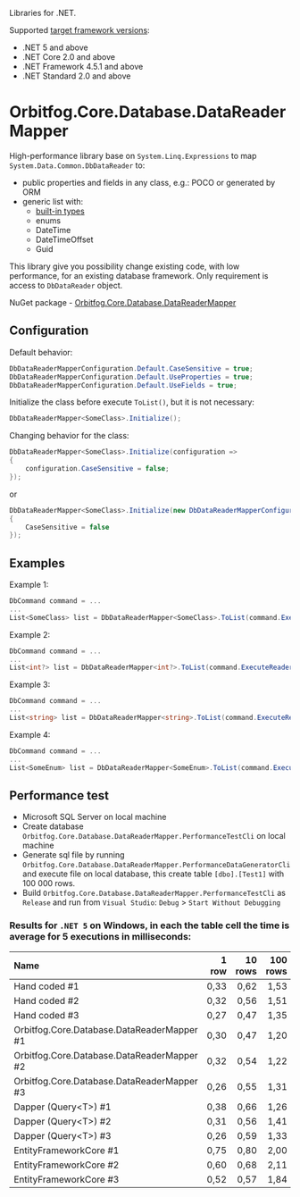 Libraries for .NET.

Supported [target framework versions](https://docs.microsoft.com/en-us/dotnet/standard/frameworks):
* .NET 5 and above
* .NET Core 2.0 and above
* .NET Framework 4.5.1 and above
* .NET Standard 2.0 and above

# Orbitfog.Core.Database.DataReaderMapper

High-performance library base on `System.Linq.Expressions` to map `System.Data.Common.DbDataReader` to:
* public properties and fields in any class, e.g.: POCO or generated by ORM
* generic list with:
    * [built-in types](https://docs.microsoft.com/en-us/dotnet/csharp/language-reference/builtin-types/built-in-types)
    * enums
    * DateTime
    * DateTimeOffset
    * Guid

This library give you possibility change existing code, with low performance, for an existing database framework. Only requirement is access to `DbDataReader` object.

NuGet package - [Orbitfog.Core.Database.DataReaderMapper](https://www.nuget.org/packages/Orbitfog.Core.Database.DataReaderMapper)

## Configuration

Default behavior:
```cs
DbDataReaderMapperConfiguration.Default.CaseSensitive = true;
DbDataReaderMapperConfiguration.Default.UseProperties = true;
DbDataReaderMapperConfiguration.Default.UseFields = true;
```

Initialize the class before execute `ToList()`, but it is not necessary:
```cs
DbDataReaderMapper<SomeClass>.Initialize();
```

Changing behavior for the class:
```cs
DbDataReaderMapper<SomeClass>.Initialize(configuration =>
{
    configuration.CaseSensitive = false;
});
```
or
```cs
DbDataReaderMapper<SomeClass>.Initialize(new DbDataReaderMapperConfiguration()
{
    CaseSensitive = false
});
```

## Examples

Example 1:
```cs
DbCommand command = ...
...
List<SomeClass> list = DbDataReaderMapper<SomeClass>.ToList(command.ExecuteReader());
```

Example 2:
```cs
DbCommand command = ...
...
List<int?> list = DbDataReaderMapper<int?>.ToList(command.ExecuteReader());
```

Example 3:
```cs
DbCommand command = ...
...
List<string> list = DbDataReaderMapper<string>.ToList(command.ExecuteReader());
```

Example 4:
```cs
DbCommand command = ...
...
List<SomeEnum> list = DbDataReaderMapper<SomeEnum>.ToList(command.ExecuteReader());
```

## Performance test

* Microsoft SQL Server on local machine
* Create database `Orbitfog.Core.Database.DataReaderMapper.PerformanceTestCli` on local machine
* Generate sql file by running `Orbitfog.Core.Database.DataReaderMapper.PerformanceDataGeneratorCli` and execute file on local database, this create table `[dbo].[Test1]` with 100 000 rows.
* Build `Orbitfog.Core.Database.DataReaderMapper.PerformanceTestCli` as `Release` and run from `Visual Studio`: `Debug` > `Start Without Debugging`

### Results for `.NET 5` on Windows, in each the table cell the time is average for 5 executions in milliseconds:

| Name | 1 row | 10 rows | 100 rows | 1000 rows | 10000 rows | 100000 rows |
|:----|----:|----:|----:|----:|----:|----:|
| Hand coded #1 | 0,33 | 0,62 | 1,53 | 6,08  | 52,24 | 508,01 |
| Hand coded #2 | 0,32 | 0,56 | 1,51 | 5,02  | 55,48 | 502,96 |
| Hand coded #3 | 0,27 | 0,47 | 1,35 | 4,95  | 46,54 | 494,50 |
| Orbitfog.Core.Database.DataReaderMapper #1 | 0,30 | 0,47 | 1,20 | 5,15  | 48,13 | 514,50 |
| Orbitfog.Core.Database.DataReaderMapper #2 | 0,32 | 0,54 | 1,22 | 5,58  | 47,70 | 519,20 |
| Orbitfog.Core.Database.DataReaderMapper #3 | 0,26 | 0,55 | 1,31 | 5,19  | 48,07 | 514,71 |
| Dapper (Query&lt;T&gt;) #1 | 0,38 | 0,66 | 1,26 | 5,22  | 52,73 | 587,02 |
| Dapper (Query&lt;T&gt;) #2 | 0,31 | 0,56 | 1,41 | 5,30  | 51,83 | 585,99 |
| Dapper (Query&lt;T&gt;) #3 | 0,26 | 0,59 | 1,33 | 5,15  | 51,14 | 581,18 |
| EntityFrameworkCore #1 | 0,75 | 0,80 | 2,00 | 10,41  | 85,65 | 907,25 |
| EntityFrameworkCore #2 | 0,60 | 0,68 | 2,11 | 10,35  | 74,52 | 913,09 |
| EntityFrameworkCore #3 | 0,52 | 0,57 | 1,84 | 10,17  | 70,95 | 915,78 |

